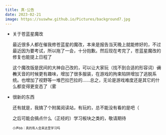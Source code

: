 ```yaml
---
title: 真·公告
date: 2023-02-21
image: https://suswhw.github.io/Pictures/background7.jpg
---
```


* 关于苍蓝星魔改

    最近很多人都在催我修苍蓝星的魔改，本来是报告当天晚上就能修好的，不过最近因为要考试，所以拖了一会，十分抱歉。然后现在考完了，苍蓝星魔改的修复也能提上日程了

    这个魔改版是民间的大神自己改的，可以让大家玩（找不到合适的形容词）<del>调教</del>天音的时候更有趣味，增加了很多服装，在游戏的拘束陷阱增加了逃脱系统。也增加了视野等一堆巴拉巴拉的......总之，无论是游戏难度还是其它的什么都变得更变态了（雾

* 很新的东西

    还有就是，我搞了个附属阅读站，有玩的，总不能没有看的是吧（

    之后可能会搞点什么（正经的）学习板块之类的，敬请期待

    <font size="1">小声bb：真的有人会来这里学习吗</font>